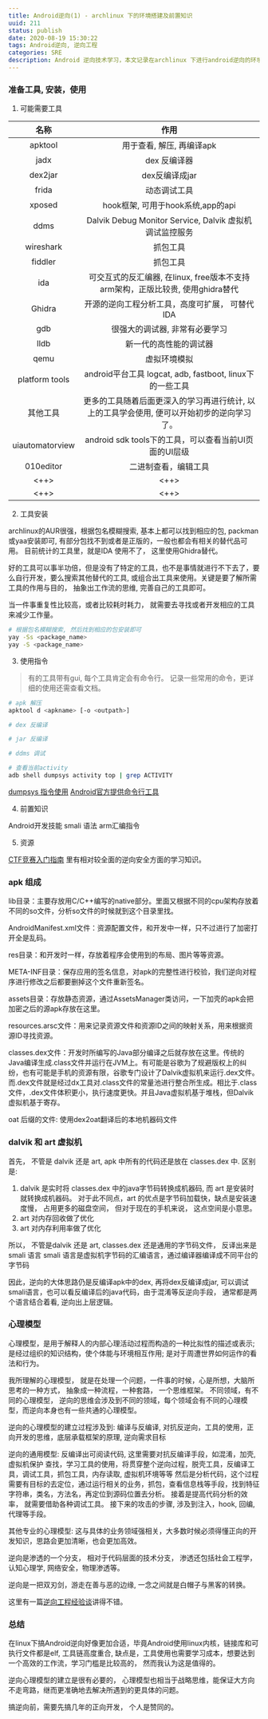 ```yaml
---
title: Android逆向(1) - archlinux 下的环境搭建及前置知识
uuid: 211
status: publish
date: 2020-08-19 15:30:22
tags: Android逆向, 逆向工程
categories: SRE
description: Android 逆向技术学习，本文记录在archlinux 下进行android逆向的环境搭建过程, 及需要提前了解的一些概念知识，便于后续的心理模型构建。
---
```


### 准备工具, 安装，使用

1. 可能需要工具

| 名称 | 作用 | 
|:--:|:--:|
| apktool | 用于查看, 解压, 再编译apk |
| jadx | dex 反编译器 |
| dex2jar | dex反编译成jar |
| frida | 动态调试工具 |
| xposed | hook框架, 可用于hook系统,app的api |
| ddms | Dalvik Debug Monitor Service, Dalvik 虚拟机调试监控服务 |
| wireshark | 抓包工具 |
| fiddler | 抓包工具 |
| ida | 可交互式的反汇编器, 在linux, free版本不支持arm架构，正版比较贵, 使用ghidra替代 |
| Ghidra | 开源的逆向工程分析工具，高度可扩展， 可替代IDA |
| gdb | 很强大的调试器, 非常有必要学习 |
| lldb | 新一代的高性能的调试器 |
| qemu | 虚拟环境模拟 |
| platform tools | android平台工具 logcat, adb, fastboot, linux下的一些工具 |
| 其他工具 | 更多的工具随着后面更深入的学习再进行统计, 以上的工具学会使用, 便可以开始初步的逆向学习了。 |
| uiautomatorview | android sdk tools下的工具，可以查看当前UI页面的UI层级 |
| 010editor | 二进制查看，编辑工具|
| <++> | <++> |
| <++> | <++> |

2. 工具安装

archlinux的AUR很强，根据包名模糊搜索, 基本上都可以找到相应的包, packman或yaa安装即可, 有部分包找不到或者是正版的，一般也都会有相关的替代品可用。 目前统计的工具里，就是IDA 使用不了， 这里使用Ghidra替代。

好的工具可以事半功倍，但是没有了特定的工具，也不是事情就进行不下去了，要么自行开发，要么搜索其他替代的工具, 或组合出工具来使用。关键是要了解所需工具的作用与目的， 抽象出工作流的思维, 完善自己的工具即可。

当一件事重复性比较高，或者比较耗时耗力， 就需要去寻找或者开发相应的工具来减少工作量。

```sh
# 根据包名模糊搜索, 然后找到相应的包安装即可
yay -Ss <package_name>
yay -S <package_name>
```

3. 使用指令

> 有的工具带有gui, 每个工具肯定会有命令行。 记录一些常用的命令，更详细的使用还需查看文档。

```sh
# apk 解压
apktool d <apkname> [-o <outpath>]

# dex 反编译

# jar 反编译

# ddms 调试

# 查看当前activity
adb shell dumpsys activity top | grep ACTIVITY

```
[dumpsys 指令使用](http://gityuan.com/2016/05/14/dumpsys-command/)
[Android官方提供命令行工具](https://developer.android.com/studio/command-line?hl=zh-cn)

4. 前置知识

Android开发技能
smali 语法
arm汇编指令

5. 资源

[CTF竞赛入门指南](https://www.bookstack.cn/read/CTF-All-In-One/doc-1.7_android_basic.md) 里有相对较全面的逆向安全方面的学习知识。

### apk 组成

lib目录：主要存放用C/C++编写的native部分。里面又根据不同的cpu架构存放着不同的so文件，分析so文件的时候就到这个目录里找。

AndroidManifest.xml文件：资源配置文件，和开发中一样，只不过进行了加密打开全是乱码。

res目录：和开发时一样，存放着程序会使用到的布局、图片等等资源。

META-INF目录：保存应用的签名信息，对apk的完整性进行校验，我们逆向对程序进行修改之后都要删掉这个文件重新签名。

assets目录：存放静态资源，通过AssetsManager类访问，一下加壳的apk会把加密之后的源apk存放在这里。

resources.arsc文件：用来记录资源文件和资源ID之间的映射关系，用来根据资源ID寻找资源。

classes.dex文件：开发时所编写的Java部分编译之后就存放在这里。传统的Java编译生成.class文件并运行在JVM上。有可能是谷歌为了规避版权上的纠纷，也有可能是手机的资源有限，谷歌专门设计了Dalvik虚拟机来运行.dex文件。而.dex文件就是经过dx工具对.class文件的常量池进行整合所生成。相比于.class文件，.dex文件体积更小，执行速度更快。并且Java虚拟机基于堆栈，但Dalvik虚拟机基于寄存。

oat 后缀的文件: 使用dex2oat翻译后的本地机器码文件

### dalvik 和 art 虚拟机

首先， 不管是 dalvik 还是 art, apk 中所有的代码还是放在 classes.dex 中. 
区别是:
1. dalvik 是实时将 classes.dex 中的java字节码转换成机器码, 而 art 是安装时就转换成机器码。 
	对于此不同点，art 的优点是字节码加载快，缺点是安装速度慢， 占用更多的磁盘空间， 但对于现在的手机来说， 这点空间是小意思。
2. art 对内存回收做了优化
3. art 对内存利用率做了优化

所以， 不管是dalvik 还是 art, classes.dex 还是通用的字节码文件， 反译出来是 smali 语言
smali 语言是虚拟机字节码的汇编语言，通过编译器编译成不同平台的字节码

因此，逆向的大体思路仍是反编译apk中的dex, 再将dex反编译成jar, 可以调试smali语言，也可以看反编译后的java代码，由于混淆等反逆向手段， 通常都是两个语言结合着看, 逆向出上层逻辑。

### 心理模型

心理模型，是用于解释人的内部心理活动过程而构造的一种比拟性的描述或表示; 是经过组织的知识结构，使个体能与环境相互作用; 是对于周遭世界如何运作的看法和行为。 

我所理解的心理模型， 就是在处理一个问题，一件事的时候，心是所想，大脑所思考的一种方式， 抽象成一种流程，一种套路， 一个思维框架。
不同领域，有不同的心理模型， 逆向的思维会涉及到不同的领域，每个领域会有不同的心理模型，而逆向本身也有一些共通的心理模型。

逆向的心理模型的建立过程涉及到: 编译与反编译, 对抗反逆向，工具的使用，正向开发的思维，底层承载框架的原理, 逆向需求目标

逆向的通用模型:
	反编译出可阅读代码, 这里需要对抗反编译手段，如混淆，加壳, 虚拟机保护
	查找，学习工具的使用，将贯穿整个逆向过程，脱壳工具，反编译工具，调试工具，抓包工具，内存读取, 虚拟机环境等等
	然后是分析代码，这个过程需要有目标的去定位，通过运行相关的业务，抓包，查看信息栈等手段，找到特征字符串，类名，方法名，再定位到源码位置去分析。
	接着是提高代码分析的效率， 就需要借助各种调试工具。
	接下来的攻击的步骤, 涉及到注入，hook, 回编, 代理等手段。

其他专业的心理模型:
	这与具体的业务领域强相关，大多数时候必须得懂正向的开发知识，思路会更加清晰，也会更加高效。
	
逆向是渗透的一个分支， 相对于代码层面的技术分支， 渗透还包括社会工程学， 认知心理学, 网络安全，物理渗透等。

逆向是一把双刃剑，游走在善与恶的边缘, 一念之间就是白帽子与黑客的转换。

这里有一篇[逆向工程经验谈](https://zhuanlan.zhihu.com/p/142298179)讲得不错。

### 总结

在linux下搞Android逆向好像更加合适，毕竟Android使用linux内核，链接库和可执行文件都是elf, 工具链高度重合, 缺点是，工具使用也需要学习成本，想要达到一个高效的工作流，学习门槛是比较高的， 然而我认为这是值得的。

逆向心理模型的建立是很有必要的， 心理模型也相当于战略思维，能保证大方向不走弯路，继而更准确地去解决所遇到的更具体的问题。

搞逆向前，需要先搞几年的正向开发， 个人是赞同的。

